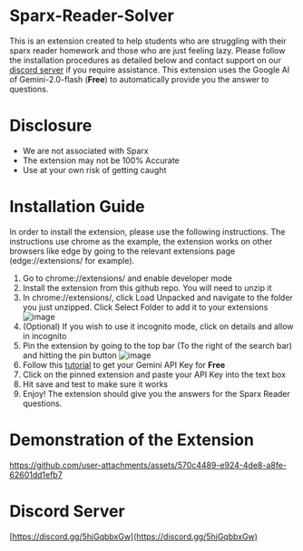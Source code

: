 # Sparx-Reader-Solver
This is an extension created to help students who are struggling with their sparx reader homework and those who are just feeling lazy. Please follow the installation procedures as detailed below and contact support on our [discord server](https://discord.gg/5hjGqbbxGw) if you require assistance. This extension uses the Google AI of Gemini-2.0-flash (<b>Free</b>) to automatically provide you the answer to questions.

# Disclosure
- We are not associated with Sparx
- The extension may not be 100% Accurate
- Use at your own risk of getting caught

# Installation Guide
In order to install the extension, please use the following instructions. The instructions use chrome as the example, the extension works on other browsers like edge by going to the relevant extensions page (edge://extensions/ for example).
1. Go to chrome://extensions/ and enable developer mode
2. Install the extension from this github repo. You will need to unzip it
3. In chrome://extensions/, click Load Unpacked and navigate to the folder you just unzipped. Click Select Folder to add it to your extensions
![image](https://github.com/user-attachments/assets/67a03df7-eba2-4c94-a00c-211b14ad9214)
4. (Optional) If you wish to use it incognito mode, click on details and allow in incognito
5. Pin the extension by going to the top bar (To the right of the search bar) and hitting the pin button
![image](https://github.com/user-attachments/assets/89edb9b8-05bf-442a-b58b-c900677608b8)
6. Follow this [tutorial](https://www.youtube.com/watch?v=6BRyynZkvf0) to get your Gemini API Key for <b>Free</b>
7. Click on the pinned extension and paste your API Key into the text box
8. Hit save and test to make sure it works
9. Enjoy! The extension should give you the answers for the Sparx Reader questions.

# Demonstration of the Extension
https://github.com/user-attachments/assets/570c4489-e924-4de8-a8fe-62601dd1efb7

# Discord Server
[https://discord.gg/5hjGqbbxGw](https://discord.gg/5hjGqbbxGw)
